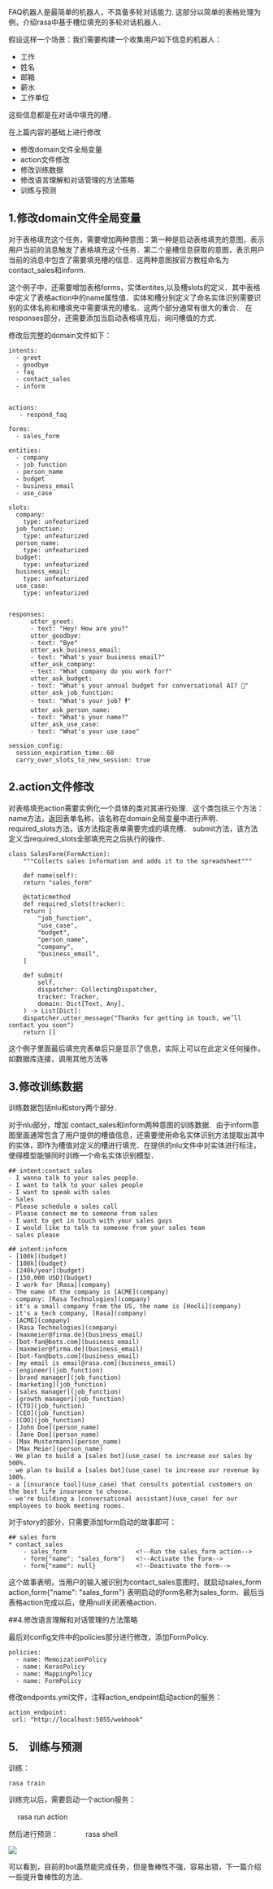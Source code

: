 FAQ机器人是最简单的机器人，不具备多轮对话能力.
这部分以简单的表格处理为例，介绍rasa中基于槽位填充的多轮对话机器人．

假设这样一个场景：我们需要构建一个收集用户如下信息的机器人：

- 工作
- 姓名
- 邮箱
- 薪水
- 工作单位

这些信息都是在对话中填充的槽．

在上篇内容的基础上进行修改

- 修改domain文件全局变量
- action文件修改
- 修改训练数据
-  修改语言理解和对话管理的方法策略
- 训练与预测


## 1.修改domain文件全局变量

对于表格填充这个任务，需要增加两种意图：第一种是启动表格填充的意图，表示用户当前的消息触发了表格填充这个任务．第二个是槽信息获取的意图，表示用户当前的消息中包含了需要填充槽的信息．这两种意图按官方教程命名为contact_sales和inform.

这个例子中，还需要增加表格forms，实体entites,以及槽slots的定义．其中表格中定义了表格action中的name属性值．实体和槽分别定义了命名实体识别需要识别的实体名称和槽填充中需要填充的槽名．这两个部分通常有很大的重合．
在responses部分，还需要添加当启动表格填充后，询问槽值的方式．


修改后完整的domain文件如下：

	intents:
	  - greet
	  - goodbye
	  - faq
	  - contact_sales
	  - inform


	actions:
	   - respond_faq

	forms:
	  - sales_form

	entities:
	  - company
	  - job_function
	  - person_name
	  - budget
	  - business_email
	  - use_case

	slots:
	  company:
	    type: unfeaturized
	  job_function:
	    type: unfeaturized
	  person_name:
	    type: unfeaturized
	  budget:
	    type: unfeaturized
	  business_email:
	    type: unfeaturized
	  use_case:
	    type: unfeaturized


	responses:
		  utter_greet:
		  - text: "Hey! How are you?"
		  utter_goodbye:
		  - text: "Bye"
		  utter_ask_business_email:
		  - text: "What's your business email?"
		  utter_ask_company:
		  - text: "What company do you work for?"
		  utter_ask_budget:
		  - text: "What's your annual budget for conversational AI? 💸"
		  utter_ask_job_function:
		  - text: "What's your job? 🕴"
		  utter_ask_person_name:
		  - text: "What's your name?"
		  utter_ask_use_case:
		  - text: "What's your use case"

	session_config:
	  session_expiration_time: 60
	  carry_over_slots_to_new_session: true

## 2.action文件修改
对表格填充action需要实例化一个具体的类对其进行处理．这个类包括三个方法：
name方法，返回表单名称，该名称在domain全局变量中进行声明．
required_slots方法，该方法指定表单需要完成的填充槽．
submit方法，该方法定义当required_slots全部填充完之后执行的操作．

	class SalesForm(FormAction):
	    """Collects sales information and adds it to the spreadsheet"""

	    def name(self):
		return "sales_form"

	    @staticmethod
	    def required_slots(tracker):
		return [
		    "job_function",
		    "use_case",
		    "budget",
		    "person_name",
		    "company",
		    "business_email",
		]

	    def submit(
		    self,
		    dispatcher: CollectingDispatcher,
		    tracker: Tracker,
		    domain: Dict[Text, Any],
	    ) -> List[Dict]:
		dispatcher.utter_message("Thanks for getting in touch, we’ll contact you soon")
		return []

这个例子里面最后填充完表单后只是显示了信息，实际上可以在此定义任何操作，如数据库连接，调用其他方法等

## 3.修改训练数据

训练数据包括nlu和story两个部分．

对于nlu部分，增加 contact_sales和inform两种意图的训练数据．由于inform意图里面通常包含了用户提供的槽值信息，还需要使用命名实体识别方法提取出其中的实体，即作为槽值对定义的槽进行填充．在提供的nlu文件中对实体进行标注，使得模型能够同时训练一个命名实体识别模型．

	## intent:contact_sales
	- I wanna talk to your sales people.
	- I want to talk to your sales people
	- I want to speak with sales
	- Sales
	- Please schedule a sales call
	- Please connect me to someone from sales
	- I want to get in touch with your sales guys
	- I would like to talk to someone from your sales team
	- sales please
		
	## intent:inform
	- [100k](budget)
	- [100k](budget)
	- [240k/year](budget)
	- [150,000 USD](budget)
	- I work for [Rasa](company)
	- The name of the company is [ACME](company)
	- company: [Rasa Technologies](company)
	- it's a small company from the US, the name is [Hooli](company)
	- it's a tech company, [Rasa](company)
	- [ACME](company)
	- [Rasa Technologies](company)
	- [maxmeier@firma.de](business_email)
	- [bot-fan@bots.com](business_email)
	- [maxmeier@firma.de](business_email)
	- [bot-fan@bots.com](business_email)
	- [my email is email@rasa.com](business_email)
	- [engineer](job_function)
	- [brand manager](job_function)
	- [marketing](job_function)
	- [sales manager](job_function)
	- [growth manager](job_function)
	- [CTO](job_function)
	- [CEO](job_function)
	- [COO](job_function)
	- [John Doe](person_name)
	- [Jane Doe](person_name)
	- [Max Mustermann](person_name)
	- [Max Meier](person_name)
	- We plan to build a [sales bot](use_case) to increase our sales by 500%.
	- we plan to build a [sales bot](use_case) to increase our revenue by 100%.
	- a [insurance tool](use_case) that consults potential customers on the best life insurance to choose.
	- we're building a [conversational assistant](use_case) for our employees to book meeting rooms.
	
	
对于story的部分，只需要添加form启动的故事即可：

	## sales form
	* contact_sales
	    - sales_form                   <!--Run the sales_form action-->
	    - form{"name": "sales_form"}   <!--Activate the form-->
	    - form{"name": null}           <!--Deactivate the form-->

这个故事表明，当用户的输入被识别为contact_sales意图时，就启动sales_form　action,form{"name": "sales_form"} 表明启动的form名称为sales_form．最后当表格action完成以后，使用null关闭表格action．



##4.修改语言理解和对话管理的方法策略

最后对config文件中的policies部分进行修改，添加FormPolicy.

	policies:
	  - name: MemoizationPolicy
	  - name: KerasPolicy
	  - name: MappingPolicy
	  - name: FormPolicy
	  
修改endpoints.yml文件，注释action_endpoint启动action的服务：

	action_endpoint:
	 url: "http://localhost:5055/webhook"

## 5.　训练与预测

训练：

	rasa train
	
训练完以后，需要启动一个action服务：

　  rasa run action

然后进行预测：
　　
　 rasa shell

![](/home/wang/桌面/picTmp/2.png) 

可以看到，目前的bot虽然能完成任务，但是鲁棒性不强，容易出错，下一篇介绍一些提升鲁棒性的方法．
 
	  
	  